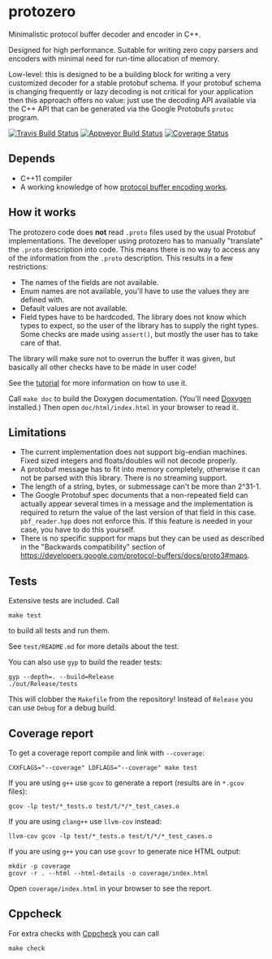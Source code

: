 # protozero

Minimalistic protocol buffer decoder and encoder in C++.

Designed for high performance. Suitable for writing zero copy parsers and
encoders with minimal need for run-time allocation of memory.

Low-level: this is designed to be a building block for writing a very
customized decoder for a stable protobuf schema. If your protobuf schema
is changing frequently or lazy decoding is not critical for your application
then this approach offers no value: just use the decoding API available via the
C++ API that can be generated via the Google Protobufs `protoc` program.

[![Travis Build Status](https://travis-ci.org/mapbox/protozero.svg?branch=master)](https://travis-ci.org/mapbox/protozero)
[![Appveyor Build Status](https://ci.appveyor.com/api/projects/status/o354pq10y96mnr6d?svg=true)](https://ci.appveyor.com/project/Mapbox/protozero)
[![Coverage Status](https://coveralls.io/repos/mapbox/protozero/badge.svg?branch=master&service=github)](https://coveralls.io/github/mapbox/protozero?branch=master)


## Depends

 - C++11 compiler
 - A working knowledge of how
   [protocol buffer encoding works](https://developers.google.com/protocol-buffers/docs/encoding).


## How it works

The protozero code does **not** read `.proto` files used by the usual Protobuf
implementations. The developer using protozero has to manually "translate" the
`.proto` description into code. This means there is no way to access any of the
information from the `.proto` description. This results in a few restrictions:

* The names of the fields are not available.
* Enum names are not available, you'll have to use the values they are defined
  with.
* Default values are not available.
* Field types have to be hardcoded. The library does not know which types to
  expect, so the user of the library has to supply the right types. Some checks
  are made using `assert()`, but mostly the user has to take care of that.

The library will make sure not to overrun the buffer it was given, but
basically all other checks have to be made in user code!

See the [tutorial](tutorial.md) for more information on how to use it.

Call `make doc` to build the Doxygen documentation. (You'll need
[Doxygen](http://www.stack.nl/~dimitri/doxygen/) installed.) Then open
`doc/html/index.html` in your browser to read it.


## Limitations

* The current implementation does not support big-endian machines. Fixed sized
  integers and floats/doubles will not decode properly.
* A protobuf message has to fit into memory completely, otherwise it can not
  be parsed with this library. There is no streaming support.
* The length of a string, bytes, or submessage can't be more than 2^31-1.
* The Google Protobuf spec documents that a non-repeated field can actually
  appear several times in a message and the implementation is required to
  return the value of the last version of that field in this case.
  `pbf_reader.hpp` does not enforce this. If this feature is needed in your
  case, you have to do this yourself.
* There is no specific support for maps but they can be used as described in
  the "Backwards compatibility" section of
  https://developers.google.com/protocol-buffers/docs/proto3#maps.


## Tests

Extensive tests are included. Call

    make test

to build all tests and run them.

See `test/README.md` for more details about the test.

You can also use `gyp` to build the reader tests:

    gyp --depth=. --build=Release
    ./out/Release/tests

This will clobber the `Makefile` from the repository! Instead of `Release` you
can use `Debug` for a debug build.


## Coverage report

To get a coverage report compile and link with `--coverage`:

    CXXFLAGS="--coverage" LDFLAGS="--coverage" make test

If you are using `g++` use `gcov` to generate a report (results are in `*.gcov`
files):

    gcov -lp test/*_tests.o test/t/*/*_test_cases.o

If you are using `clang++` use `llvm-cov` instead:

    llvm-cov gcov -lp test/*_tests.o test/t/*/*_test_cases.o

If you are using `g++` you can use `gcovr` to generate nice HTML output:

    mkdir -p coverage
    gcovr -r . --html --html-details -o coverage/index.html

Open `coverage/index.html` in your browser to see the report.


## Cppcheck

For extra checks with [Cppcheck](http://cppcheck.sourceforge.net/) you can call

    make check

